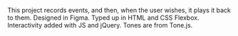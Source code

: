 This project records events, and then, when the user wishes, it plays it back to them. 
Designed in Figma. Typed up in HTML and CSS Flexbox. Interactivity added with JS and jQuery.
Tones are from Tone.js.
